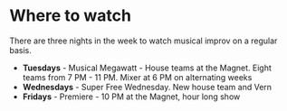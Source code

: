 # Where to watch

There are three nights in the week to watch musical improv on a regular basis.

* **Tuesdays** - Musical Megawatt - House teams at the Magnet. Eight teams from 7 PM - 11 PM. Mixer at 6 PM on alternating weeks
* **Wednesdays** - Super Free Wednesday. New house team and Vern
* **Fridays** - Premiere - 10 PM at the Magnet, hour long show

